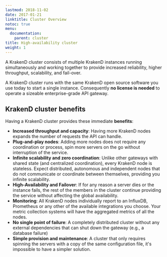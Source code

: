 ```yaml
---
lastmod: 2018-11-02
date: 2017-01-21
linktitle: Cluster Overview
notoc: true
menu:
  documentation:
    parent: cluster
title: High-availability cluster
weight: 1
---
```

A KrakenD cluster consists of multiple KrakenD instances running simultaneously and working together to provide increased reliability, higher throughput, scalability, and fail-over.

A KrakenD cluster runs with the same KrakenD open source software you use today to start a single instance. Consequently **no license is needed** to operate a sizeable enterprise-grade API gateway.

## KrakenD cluster benefits
Having a KrakenD cluster provides these immediate **benefits**:

- **Increased throughput and capacity**: Having more KrakenD nodes expands the number of requests the API can handle.
- **Plug-and-play nodes**: Adding more nodes does not require any coordination or process, spin more servers on the go without interruption of the service.
- **Infinite scalability and zero coordination**: Unlike other gateways with shared state (and centralized coordination), every KrakenD node is stateless. Expect distributed, autonomous and independent nodes that do not communicate or coordinate between themselves, providing you infinite scalability.
- **High-Availability and Failover**: If for any reason a server dies or the instance fails, the rest of the members in the cluster continue providing the service without affecting the global availability.
- **Monitoring**: All KrakenD nodes individually report to an InfluxDB, Prometheus or any other of the available integrations you choose. Your metric collection systems will have the aggregated metrics of all the nodes.
- **No single point of failure**: A completely distributed cluster without any external dependencies that can shut down the gateway (e.g., a database failure)
- **Simple provision and maintenance**: A cluster that only requires spinning the servers with a copy of the same configuration file, it's impossible to have a simpler solution.
